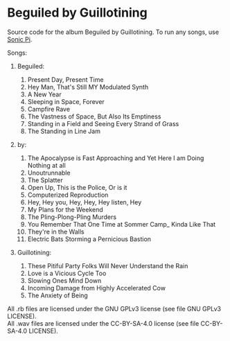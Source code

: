 # Beguiled by Guillotining
Source code for the album Beguiled by Guillotining. To run any songs, use [Sonic Pi](https://sonic-pi.net/).

Songs:
01. Beguiled:
	01. Present Day, Present Time
	02. Hey Man, That's Still MY Modulated Synth
	03. A New Year
	04. Sleeping in Space, Forever
	05. Campfire Rave
	06. The Vastness of Space, But Also Its Emptiness
	07. Standing in a Field and Seeing Every Strand of Grass
	08. The Standing in Line Jam

02. by:
	01. The Apocalypse is Fast Approaching and Yet Here I am Doing Nothing at all
	01. Unoutrunnable
	01. The Splatter
	01. Open Up, This is the Police, Or is it
	01. Computerized Reproduction
	01. Hey, Hey you, Hey, Hey, Hey listen, Hey
	01. My Plans for the Weekend
	01. The Pling-Plong-Pling Murders
	01. You Remember That One Time at Sommer Camp_ Kinda Like That
	01. They're in the Walls
	01. Electric Bats Storming a Pernicious Bastion
	
03. Guillotining:
	01. These Pitiful Party Folks Will Never Understand the Rain
	01. Love is a Vicious Cycle Too
	01. Slowing Ones Mind Down
	01. Incoming Damage from Highly Accelerated Cow
	01. The Anxiety of Being

All .rb files are licensed under the GNU GPLv3 license (see file GNU GPLv3 LICENSE).  
All .wav files are licensed under the CC-BY-SA-4.0 license (see file CC-BY-SA-4.0 LICENSE).

